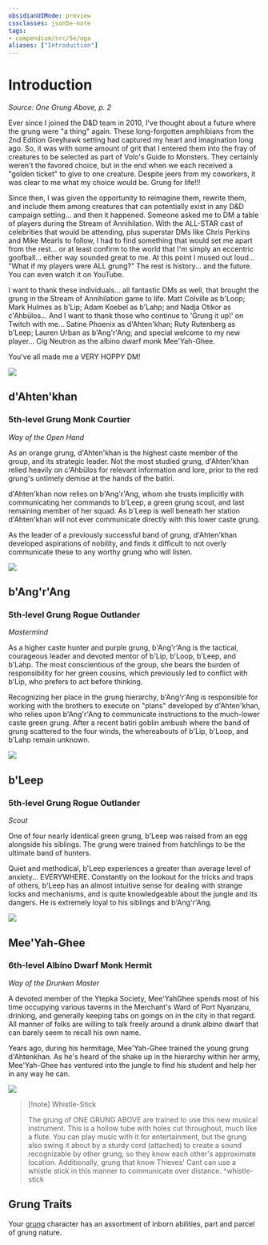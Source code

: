 ```yaml
---
obsidianUIMode: preview
cssclasses: json5e-note
tags:
- compendium/src/5e/oga
aliases: ["Introduction"]
---
```

# Introduction
*Source: One Grung Above, p. 2* 

Ever since I joined the D&D team in 2010, I've thought about a future where the grung were "a thing" again. These long-forgotten amphibians from the 2nd Edition Greyhawk setting had captured my heart and imagination long ago. So, it was with some amount of grit that I entered them into the fray of creatures to be selected as part of Volo's Guide to Monsters. They certainly weren't the favored choice, but in the end when we each received a "golden ticket" to give to one creature. Despite jeers from my coworkers, it was clear to me what my choice would be. Grung for life!!!

Since then, I was given the opportunity to reimagine them, rewrite them, and include them among creatures that can potentially exist in any D&D campaign setting... and then it happened. Someone asked me to DM a table of players during the Stream of Annihilation. With the ALL-STAR cast of celebrities that would be attending, plus superstar DMs like Chris Perkins and Mike Mearls to follow, I had to find something that would set me apart from the rest... or at least confirm to the world that I'm simply an eccentric goofball... either way sounded great to me. At this point I mused out loud... "What if my players were ALL grung?" The rest is history... and the future. You can even watch it on YouTube.

I want to thank these individuals... all fantastic DMs as well, that brought the grung in the Stream of Annihilation game to life. Matt Colville as b'Loop; Mark Hulmes as b'Lip; Adam Koebel as b'Lahp; and Nadja Otikor as c'Ahbülos... And I want to thank those who continue to 'Grung it up!' on Twitch with me... Satine Phoenix as d'Ahten'khan; Ruty Rutenberg as b'Leep; Lauren Urban as b'Ang'r'Ang; and special welcome to my new player... Cig Neutron as the albino dwarf monk Mee'Yah-Ghee.

You've all made me a VERY HOPPY DM!

![](https://raw.githubusercontent.com/5etools-mirror-3/5etools-img/main/book/OGA/001.webp#center)

## d'Ahten'khan

### 5th-level Grung Monk Courtier

*Way of the Open Hand*

As an orange grung, d'Ahten'khan is the highest caste member of the group, and its strategic leader. Not the most studied grung, d'Ahten'khan relied heavily on c'Ahbülos for relevant information and lore, prior to the red grung's untimely demise at the hands of the batiri.

d'Ahten'khan now relies on b'Ang'r'Ang, whom she trusts implicitly with communicating her commands to b'Leep, a green grung scout, and last remaining member of her squad. As b'Leep is well beneath her station d'Ahten'khan will not ever communicate directly with this lower caste grung.

As the leader of a previously successful band of grung, d'Ahten'khan developed aspirations of nobility, and finds it difficult to not overly communicate these to any worthy grung who will listen.

![](https://raw.githubusercontent.com/5etools-mirror-3/5etools-img/main/book/OGA/002.webp#center)

## b'Ang'r'Ang

### 5th-level Grung Rogue Outlander

*Mastermind*

As a higher caste hunter and purple grung, b'Ang'r'Ang is the tactical, courageous leader and devoted mentor of b'Lip, b'Loop, b'Leep, and b'Lahp. The most conscientious of the group, she bears the burden of responsibility for her green cousins, which previously led to conflict with b'Lip, who prefers to act before thinking.

Recognizing her place in the grung hierarchy, b'Ang'r'Ang is responsible for working with the brothers to execute on "plans" developed by d'Ahten'khan, who relies upon b'Ang'r'Ang to communicate instructions to the much-lower caste green grung. After a recent batiri goblin ambush where the band of grung scattered to the four winds, the whereabouts of b'Lip, b'Loop, and b'Lahp remain unknown.

![](https://raw.githubusercontent.com/5etools-mirror-3/5etools-img/main/book/OGA/003.webp#center)

## b'Leep

### 5th-level Grung Rogue Outlander

*Scout*

One of four nearly identical green grung, b'Leep was raised from an egg alongside his siblings. The grung were trained from hatchlings to be the ultimate band of hunters.

Quiet and methodical, b'Leep experiences a greater than average level of anxiety... EVERYWHERE. Constantly on the lookout for the tricks and traps of others, b'Leep has an almost intuitive sense for dealing with strange locks and mechanisms, and is quite knowledgeable about the jungle and its dangers. He is extremely loyal to his siblings and b'Ang'r'Ang.

![](https://raw.githubusercontent.com/5etools-mirror-3/5etools-img/main/book/OGA/004.webp#center)

## Mee'Yah-Ghee

### 6th-level Albino Dwarf Monk Hermit

*Way of the Drunken Master*

A devoted member of the Ytepka Society, Mee'YahGhee spends most of his time occupying various taverns in the Merchant's Ward of Port Nyanzaru, drinking, and generally keeping tabs on goings on in the city in that regard. All manner of folks are willing to talk freely around a drunk albino dwarf that can barely seem to recall his own name.

Years ago, during his hermitage, Mee'Yah-Ghee trained the young grung d'Ahtenkhan. As he's heard of the shake up in the hierarchy within her army, Mee'Yah-Ghee has ventured into the jungle to find his student and help her in any way he can.

![](https://raw.githubusercontent.com/5etools-mirror-3/5etools-img/main/book/OGA/005.webp#center)

> [!note] Whistle-Stick
> 
> The grung of ONE GRUNG ABOVE are trained to use this new musical instrument. This is a hollow tube with holes cut throughout, much like a flute. You can play music with it for entertainment, but the grung also swing it about by a sturdy cord (attached) to create a sound recognizable by other grung, so they know each other's approximate location. Additionally, grung that know Thieves' Cant can use a whistle stick in this manner to communicate over distance.
^whistle-stick

## Grung Traits

Your [grung](Mechanics/races/grung-oga.md) character has an assortment of inborn abilities, part and parcel of grung nature.